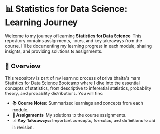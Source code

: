 

# 📊 Statistics for Data Science: Learning Journey

Welcome to my journey of learning **Statistics for Data Science**! This repository contains assignments, notes, and key takeaways from the course. I'll be documenting my learning progress in each module, sharing insights, and providing solutions to assignments.


## 🚀 Overview

This repository is part of my learning process of priya bhaita's mam Statistics for Data Science Bootcamp where I dive into the essential concepts of statistics, from descriptive to inferential statistics, probability theory, and probability distributions. You will find:

- 📚 **Course Notes**: Summarized learnings and concepts from each module.
- 📝 **Assignments**: My solutions to the course assignments.
- 📈 **Key Takeaways**: Important concepts, formulas, and definitions to aid in revision.

